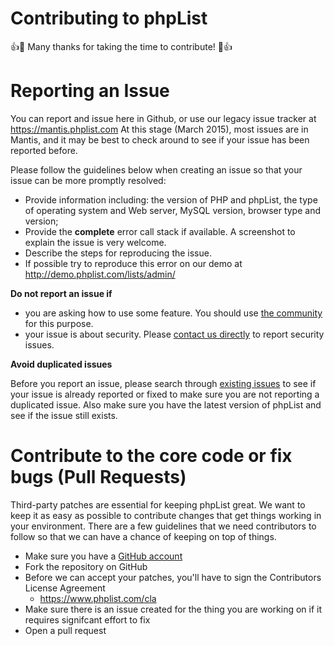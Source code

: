 

# Contributing to phpList

:+1::tada: Many thanks for taking the time to contribute! :tada::+1:

# Reporting an Issue

You can report and issue here in Github, or use our legacy issue tracker at https://mantis.phplist.com
At this stage (March 2015), most issues are in Mantis, and it may be best to check around to see if your issue has been reported before.

Please follow the guidelines below when creating an issue so that your issue can be more promptly resolved:

* Provide information including: the version of PHP and phpList, the type of operating system and Web server, MySQL version, browser type and version;
* Provide the **complete** error call stack if available. A screenshot to explain the issue is very welcome.
* Describe the steps for reproducing the issue. 
* If possible try to reproduce this error on our demo at http://demo.phplist.com/lists/admin/

**Do not report an issue if**

* you are asking how to use some feature. You should use [the community](http://community.phplist.com) for this purpose.
* your issue is about security. Please [contact us directly](mailto:info@phplist.com) to report security issues.

**Avoid duplicated issues**

Before you report an issue, please search through [existing issues](https://mantis.phplist.com) to see if your issue is already reported or fixed to make sure you are not reporting a duplicated issue. 
Also make sure you have the latest version of phpList and see if the issue still exists.


# Contribute to the core code or fix bugs (Pull Requests)

Third-party patches are essential for keeping phpList great. 
We want to keep it as easy as possible to contribute changes that get things working in your environment. 
There are a few guidelines that we need contributors to follow so that we can have a chance of keeping on top of things.

* Make sure you have a [GitHub account](https://github.com/signup/free)
* Fork the repository on GitHub
* Before we can accept your patches, you'll have to sign the Contributors License Agreement 
  * https://www.phplist.com/cla
* Make sure there is an issue created for the thing you are working on if it requires signifcant effort to fix
* Open a pull request 



